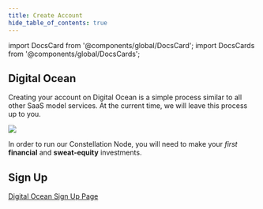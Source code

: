 ```yaml
---
title: Create Account
hide_table_of_contents: true
---
```


import DocsCard from '@components/global/DocsCard';
import DocsCards from '@components/global/DocsCards';

<head>
  <title>Digital Ocean</title>
  <meta
    name="description"
    content="Building a Validator Node on Digital Ocean's platform."
  />
  <style>{`
    :root {
      --doc-item-container-width: 60rem;
    }
  `}
  </style>
</head>

## Digital Ocean

Creating your account on Digital Ocean is a simple process similar to all other SaaS model services. At the current time, we will leave this process up to you.

![](/img/validator_nodes/node-do-account.png)

In order to run our Constellation Node, you will need to make your *first* **financial** and **sweat-equity** investments.

## Sign Up

[Digital Ocean Sign Up Page](https://www.digitalocean.com/)